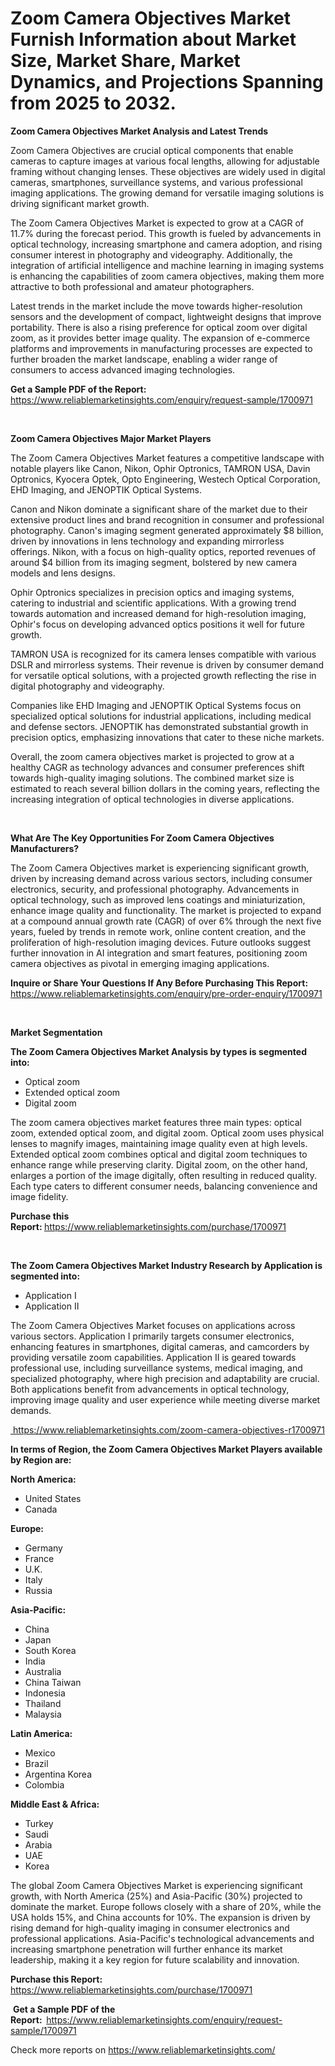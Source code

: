 <p><h1>Zoom Camera Objectives Market Furnish Information about Market Size, Market Share, Market Dynamics, and Projections Spanning from 2025 to 2032.</h1></p><p><strong>Zoom Camera Objectives Market Analysis and Latest Trends</strong></p>
<p><p>Zoom Camera Objectives are crucial optical components that enable cameras to capture images at various focal lengths, allowing for adjustable framing without changing lenses. These objectives are widely used in digital cameras, smartphones, surveillance systems, and various professional imaging applications. The growing demand for versatile imaging solutions is driving significant market growth.</p><p>The Zoom Camera Objectives Market is expected to grow at a CAGR of 11.7% during the forecast period. This growth is fueled by advancements in optical technology, increasing smartphone and camera adoption, and rising consumer interest in photography and videography. Additionally, the integration of artificial intelligence and machine learning in imaging systems is enhancing the capabilities of zoom camera objectives, making them more attractive to both professional and amateur photographers.</p><p>Latest trends in the market include the move towards higher-resolution sensors and the development of compact, lightweight designs that improve portability. There is also a rising preference for optical zoom over digital zoom, as it provides better image quality. The expansion of e-commerce platforms and improvements in manufacturing processes are expected to further broaden the market landscape, enabling a wider range of consumers to access advanced imaging technologies.</p></p>
<p><strong>Get a Sample PDF of the Report:&nbsp;</strong> <a href="https://www.reliablemarketinsights.com/enquiry/request-sample/1700971?utm_campaign=3005&utm_medium=2&utm_source=Github&utm_content=ia&utm_term=27032025&utm_id=zoom-camera-objectives">https://www.reliablemarketinsights.com/enquiry/request-sample/1700971</a></p>
<p>&nbsp;</p>
<p><strong>Zoom Camera Objectives Major Market Players</strong></p>
<p><p>The Zoom Camera Objectives Market features a competitive landscape with notable players like Canon, Nikon, Ophir Optronics, TAMRON USA, Davin Optronics, Kyocera Optek, Opto Engineering, Westech Optical Corporation, EHD Imaging, and JENOPTIK Optical Systems. </p><p>Canon and Nikon dominate a significant share of the market due to their extensive product lines and brand recognition in consumer and professional photography. Canon's imaging segment generated approximately $8 billion, driven by innovations in lens technology and expanding mirrorless offerings. Nikon, with a focus on high-quality optics, reported revenues of around $4 billion from its imaging segment, bolstered by new camera models and lens designs. </p><p>Ophir Optronics specializes in precision optics and imaging systems, catering to industrial and scientific applications. With a growing trend towards automation and increased demand for high-resolution imaging, Ophir's focus on developing advanced optics positions it well for future growth.</p><p>TAMRON USA is recognized for its camera lenses compatible with various DSLR and mirrorless systems. Their revenue is driven by consumer demand for versatile optical solutions, with a projected growth reflecting the rise in digital photography and videography.</p><p>Companies like EHD Imaging and JENOPTIK Optical Systems focus on specialized optical solutions for industrial applications, including medical and defense sectors. JENOPTIK has demonstrated substantial growth in precision optics, emphasizing innovations that cater to these niche markets.</p><p>Overall, the zoom camera objectives market is projected to grow at a healthy CAGR as technology advances and consumer preferences shift towards high-quality imaging solutions. The combined market size is estimated to reach several billion dollars in the coming years, reflecting the increasing integration of optical technologies in diverse applications.</p></p>
<p>&nbsp;</p>
<p><strong>What Are The Key Opportunities For Zoom Camera Objectives Manufacturers?</strong></p>
<p><p>The Zoom Camera Objectives market is experiencing significant growth, driven by increasing demand across various sectors, including consumer electronics, security, and professional photography. Advancements in optical technology, such as improved lens coatings and miniaturization, enhance image quality and functionality. The market is projected to expand at a compound annual growth rate (CAGR) of over 6% through the next five years, fueled by trends in remote work, online content creation, and the proliferation of high-resolution imaging devices. Future outlooks suggest further innovation in AI integration and smart features, positioning zoom camera objectives as pivotal in emerging imaging applications.</p></p>
<p><strong>Inquire or Share Your Questions If Any Before Purchasing This Report:</strong> <a href="https://www.reliablemarketinsights.com/enquiry/pre-order-enquiry/1700971?utm_campaign=3005&utm_medium=2&utm_source=Github&utm_content=ia&utm_term=27032025&utm_id=zoom-camera-objectives">https://www.reliablemarketinsights.com/enquiry/pre-order-enquiry/1700971</a></p>
<p>&nbsp;</p>
<p><strong>Market Segmentation</strong></p>
<p><strong>The Zoom Camera Objectives Market Analysis by types is segmented into:</strong></p>
<p><ul><li>Optical zoom</li><li>Extended optical zoom</li><li>Digital zoom</li></ul></p>
<p><p>The zoom camera objectives market features three main types: optical zoom, extended optical zoom, and digital zoom. Optical zoom uses physical lenses to magnify images, maintaining image quality even at high levels. Extended optical zoom combines optical and digital zoom techniques to enhance range while preserving clarity. Digital zoom, on the other hand, enlarges a portion of the image digitally, often resulting in reduced quality. Each type caters to different consumer needs, balancing convenience and image fidelity.</p></p>
<p><strong>Purchase this Report:&nbsp;</strong><a href="https://www.reliablemarketinsights.com/purchase/1700971?utm_campaign=3005&utm_medium=2&utm_source=Github&utm_content=ia&utm_term=27032025&utm_id=zoom-camera-objectives">https://www.reliablemarketinsights.com/purchase/1700971</a></p>
<p>&nbsp;</p>
<p><strong>The Zoom Camera Objectives Market Industry Research by Application is segmented into:</strong></p>
<p><ul><li>Application I</li><li>Application II</li></ul></p>
<p><p>The Zoom Camera Objectives Market focuses on applications across various sectors. Application I primarily targets consumer electronics, enhancing features in smartphones, digital cameras, and camcorders by providing versatile zoom capabilities. Application II is geared towards professional use, including surveillance systems, medical imaging, and specialized photography, where high precision and adaptability are crucial. Both applications benefit from advancements in optical technology, improving image quality and user experience while meeting diverse market demands.</p></p>
<p><a href="https://www.reliablemarketinsights.com/zoom-camera-objectives-r1700971?utm_campaign=3005&utm_medium=2&utm_source=Github&utm_content=ia&utm_term=27032025&utm_id=zoom-camera-objectives">&nbsp;https://www.reliablemarketinsights.com/zoom-camera-objectives-r1700971</a></p>
<p><strong>In terms of Region, the Zoom Camera Objectives Market Players available by Region are:</strong></p>
<p>
    <p> <strong> North America: </strong>
        <ul>
            <li>United States</li>
            <li>Canada</li>
        </ul>
        </p> 
    <p> <strong> Europe: </strong>
        <ul>
            <li>Germany</li>
            <li>France</li>
            <li>U.K.</li>
            <li>Italy</li>
            <li>Russia</li>
        </ul>
        </p> 
    <p> <strong> Asia-Pacific: </strong>
        <ul>
            <li>China</li>
            <li>Japan</li>
            <li>South Korea</li>
            <li>India</li>
            <li>Australia</li>
            <li>China Taiwan</li>
            <li>Indonesia</li>
            <li>Thailand</li>
            <li>Malaysia</li>
        </ul>
        </p> 
    <p> <strong> Latin America: </strong>
        <ul>
            <li>Mexico</li>
            <li>Brazil</li>
            <li>Argentina Korea</li>
            <li>Colombia</li>
        </ul>
        </p> 
    <p> <strong> Middle East & Africa: </strong>
        <ul>
            <li>Turkey</li>
            <li>Saudi</li>
            <li>Arabia</li>
            <li>UAE</li>
            <li>Korea</li>
        </ul>
    </p>
    </p>
<p><p>The global Zoom Camera Objectives Market is experiencing significant growth, with North America (25%) and Asia-Pacific (30%) projected to dominate the market. Europe follows closely with a share of 20%, while the USA holds 15%, and China accounts for 10%. The expansion is driven by rising demand for high-quality imaging in consumer electronics and professional applications. Asia-Pacific's technological advancements and increasing smartphone penetration will further enhance its market leadership, making it a key region for future scalability and innovation.</p></p>
<p><strong>Purchase this Report: </strong><a href="https://www.reliablemarketinsights.com/purchase/1700971?utm_campaign=3005&utm_medium=2&utm_source=Github&utm_content=ia&utm_term=27032025&utm_id=zoom-camera-objectives">https://www.reliablemarketinsights.com/purchase/1700971</a></p>
<p>&nbsp;<strong>Get a Sample PDF of the Report:&nbsp;&nbsp;</strong><a href="https://www.reliablemarketinsights.com/enquiry/request-sample/1700971?utm_campaign=3005&utm_medium=2&utm_source=Github&utm_content=ia&utm_term=27032025&utm_id=zoom-camera-objectives">https://www.reliablemarketinsights.com/enquiry/request-sample/1700971</a></p>
<p><strong></strong></p>
<p>Check more reports on <a href="https://www.reliablemarketinsights.com/?utm_campaign=3005&utm_medium=2&utm_source=Github&utm_content=ia&utm_term=27032025&utm_id=zoom-camera-objectives">https://www.reliablemarketinsights.com/</a></p>
